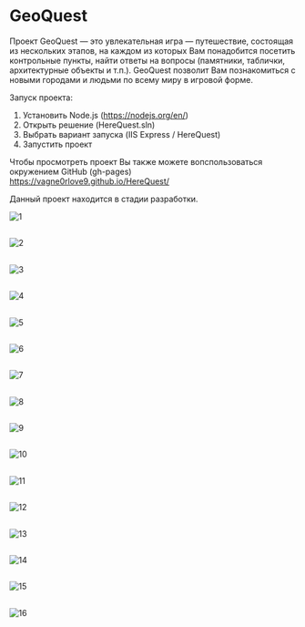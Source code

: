 # GeoQuest
Проект GeoQuest — это увлекательная игра — путешествие, состоящая из нескольких этапов, 
на каждом из которых Вам понадобится посетить контрольные пункты, 
найти ответы на вопросы (памятники, таблички, архитектурные объекты и т.п.).
GeoQuest позволит Вам познакомиться с новыми городами и людьми по всему миру в игровой форме.

Запуск проекта:
1. Установить Node.js (https://nodejs.org/en/)
2. Открыть решение (HereQuest.sln)
3. Выбрать вариант запуска (IIS Express / HereQuest)
4. Запустить проект

Чтобы просмотреть проект Вы также можете вопспользоваться окружением GitHub (gh-pages)  
https://vagne0rlove9.github.io/HereQuest/

Данный проект находится в стадии разработки.

![1](https://github.com/vagne0rlove9/HereQuest/blob/master/Media/1.jpg)
##
![2](https://github.com/Wolfram18/HereQuest/blob/master/Media/2.jpg)
##
![3](https://github.com/vagne0rlove9/HereQuest/blob/main/Media/3.jpg)
## 
![4](https://github.com/vagne0rlove9/HereQuest/blob/main/Media/4.jpg)
## 
![5](https://github.com/vagne0rlove9/HereQuest/blob/main/Media/5.jpg)
## 
![6](https://github.com/vagne0rlove9/HereQuest/blob/main/Media/6.jpg)
## 
![7](https://github.com/vagne0rlove9/HereQuest/blob/main/Media/7.jpg)
## 
![8](https://github.com/vagne0rlove9/HereQuest/blob/main/Media/8.jpg)
## 
![9](https://github.com/vagne0rlove9/HereQuest/blob/main/Media/9.jpg)
## 
![10](https://github.com/vagne0rlove9/HereQuest/blob/main/Media/10.jpg)
## 
![11](https://github.com/vagne0rlove9/HereQuest/blob/main/Media/11.jpg)
## 
![12](https://github.com/vagne0rlove9/HereQuest/blob/main/Media/12.jpg)
## 
![13](https://github.com/vagne0rlove9/HereQuest/blob/main/Media/13.jpg)
## 
![14](https://github.com/vagne0rlove9/HereQuest/blob/main/Media/14.jpg)
## 
![15](https://github.com/vagne0rlove9/HereQuest/blob/main/Media/15.jpg)
## 
![16](https://github.com/vagne0rlove9/HereQuest/blob/main/Media/16.jpg)